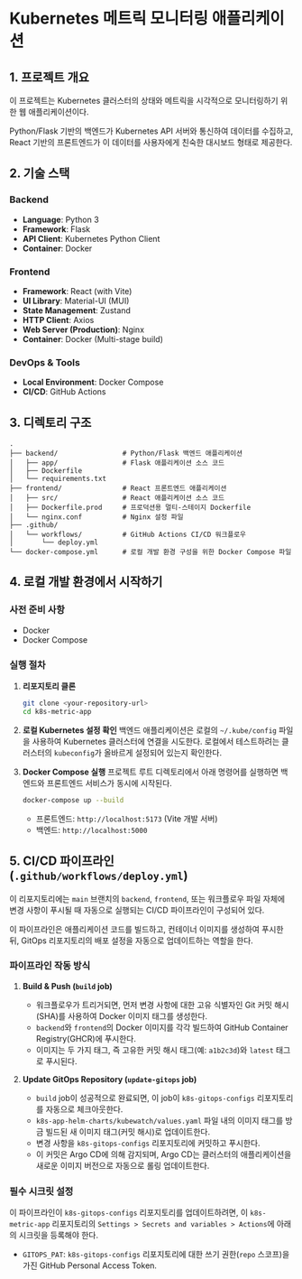 # Kubernetes 메트릭 모니터링 애플리케이션

## 1. 프로젝트 개요

이 프로젝트는 Kubernetes 클러스터의 상태와 메트릭을 시각적으로 모니터링하기 위한 웹 애플리케이션이다.

Python/Flask 기반의 백엔드가 Kubernetes API 서버와 통신하여 데이터를 수집하고, React 기반의 프론트엔드가 이 데이터를 사용자에게 친숙한 대시보드 형태로 제공한다.

## 2. 기술 스택

### Backend
-   **Language**: Python 3
-   **Framework**: Flask
-   **API Client**: Kubernetes Python Client
-   **Container**: Docker

### Frontend
-   **Framework**: React (with Vite)
-   **UI Library**: Material-UI (MUI)
-   **State Management**: Zustand
-   **HTTP Client**: Axios
-   **Web Server (Production)**: Nginx
-   **Container**: Docker (Multi-stage build)

### DevOps & Tools
-   **Local Environment**: Docker Compose
-   **CI/CD**: GitHub Actions

## 3. 디렉토리 구조

```
.
├── backend/                # Python/Flask 백엔드 애플리케이션
│   ├── app/                # Flask 애플리케이션 소스 코드
│   ├── Dockerfile
│   └── requirements.txt
├── frontend/               # React 프론트엔드 애플리케이션
│   ├── src/                # React 애플리케이션 소스 코드
│   ├── Dockerfile.prod     # 프로덕션용 멀티-스테이지 Dockerfile
│   └── nginx.conf          # Nginx 설정 파일
├── .github/
│   └── workflows/          # GitHub Actions CI/CD 워크플로우
│       └── deploy.yml
└── docker-compose.yml      # 로컬 개발 환경 구성을 위한 Docker Compose 파일
```

## 4. 로컬 개발 환경에서 시작하기

### 사전 준비 사항
-   Docker
-   Docker Compose

### 실행 절차
1.  **리포지토리 클론**
    ```bash
    git clone <your-repository-url>
    cd k8s-metric-app
    ```

2.  **로컬 Kubernetes 설정 확인**
    백엔드 애플리케이션은 로컬의 `~/.kube/config` 파일을 사용하여 Kubernetes 클러스터에 연결을 시도한다. 로컬에서 테스트하려는 클러스터의 `kubeconfig`가 올바르게 설정되어 있는지 확인한다.

3.  **Docker Compose 실행**
    프로젝트 루트 디렉토리에서 아래 명령어를 실행하면 백엔드와 프론트엔드 서비스가 동시에 시작된다.
    ```bash
    docker-compose up --build
    ```
    -   프론트엔드: `http://localhost:5173` (Vite 개발 서버)
    -   백엔드: `http://localhost:5000`

## 5. CI/CD 파이프라인 (`.github/workflows/deploy.yml`)

이 리포지토리에는 `main` 브랜치의 `backend`, `frontend`, 또는 워크플로우 파일 자체에 변경 사항이 푸시될 때 자동으로 실행되는 CI/CD 파이프라인이 구성되어 있다.

이 파이프라인은 애플리케이션 코드를 빌드하고, 컨테이너 이미지를 생성하여 푸시한 뒤, GitOps 리포지토리의 배포 설정을 자동으로 업데이트하는 역할을 한다.

### 파이프라인 작동 방식

1.  **Build & Push (`build` job)**
    -   워크플로우가 트리거되면, 먼저 변경 사항에 대한 고유 식별자인 Git 커밋 해시(SHA)를 사용하여 Docker 이미지 태그를 생성한다.
    -   `backend`와 `frontend`의 Docker 이미지를 각각 빌드하여 GitHub Container Registry(GHCR)에 푸시한다.
    -   이미지는 두 가지 태그, 즉 고유한 커밋 해시 태그(예: `a1b2c3d`)와 `latest` 태그로 푸시된다.

2.  **Update GitOps Repository (`update-gitops` job)**
    -   `build` job이 성공적으로 완료되면, 이 job이 `k8s-gitops-configs` 리포지토리를 자동으로 체크아웃한다.
    -   `k8s-app-helm-charts/kubewatch/values.yaml` 파일 내의 이미지 태그를 방금 빌드된 새 이미지 태그(커밋 해시)로 업데이트한다.
    -   변경 사항을 `k8s-gitops-configs` 리포지토리에 커밋하고 푸시한다.
    -   이 커밋은 Argo CD에 의해 감지되며, Argo CD는 클러스터의 애플리케이션을 새로운 이미지 버전으로 자동으로 롤링 업데이트한다.

### 필수 시크릿 설정

이 파이프라인이 `k8s-gitops-configs` 리포지토리를 업데이트하려면, 이 `k8s-metric-app` 리포지토리의 `Settings > Secrets and variables > Actions`에 아래의 시크릿을 등록해야 한다.

-   `GITOPS_PAT`: `k8s-gitops-configs` 리포지토리에 대한 쓰기 권한(`repo` 스코프)을 가진 GitHub Personal Access Token.
